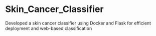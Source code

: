 # Skin_Cancer_Classifier
Developed a skin cancer classifier using Docker and Flask for efficient deployment and web-based classification
